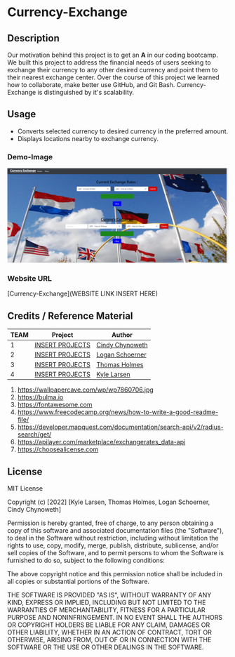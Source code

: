 # Currency-Exchange

## Description
Our motivation behind this project is to get an **A** in our coding bootcamp. We built this project to address the financial needs of users seeking to exchange their currency to any other desired currency and point them to their nearest exchange center. Over the course of this project we learned how to collaborate, make better use GitHub, and Git Bash. Currency-Exchange is distinguished by it's scalability.
## Usage
*   Converts selected currency to desired currency in the preferred amount.
*   Displays locations nearby to exchange currency.
### Demo-Image
![project](./assets/images/screenshotofcurrencyexchange.PNG)
### Website URL
[Currency-Exchange](WEBSITE LINK INSERT HERE)
## Credits / Reference Material
| TEAM  | Project                                                                                                                                | Author                                                  |
| ----- | -------------------------------------------------------------------------------------------------------------------------------------- | ------------------------------------------------------- |
| 1     | [INSERT PROJECTS](EXAMPLE:https://github.com/larymak/Python-project-Scripts/tree/main/ART%20SCRIPTS/image-ascii)                                     | [Cindy Chynoweth](https://github.com/Cinderbeast)                  |
| 2     | [INSERT PROJECTS]()                                               | [Logan Schoerner]()              |
| 3     | [INSERT PROJECTS]()                                             | [Thomas Holmes](https://github.com/ThomasHolmes00)                  |
| 4     | [INSERT PROJECTS]()                                                       | [Kyle Larsen](https://github.com/kylelarsenlarsen)
1.  https://wallpapercave.com/wp/wp7860706.jpg
2.  https://bulma.io
3.  https://fontawesome.com
4.  https://www.freecodecamp.org/news/how-to-write-a-good-readme-file/
5.  https://developer.mapquest.com/documentation/search-api/v2/radius-search/get/
6.  https://apilayer.com/marketplace/exchangerates_data-api
7.  https://choosealicense.com
## License
MIT License

Copyright (c) [2022] [Kyle Larsen, Thomas Holmes, Logan Schoerner, Cindy Chynoweth]

Permission is hereby granted, free of charge, to any person obtaining a copy
of this software and associated documentation files (the "Software"), to deal
in the Software without restriction, including without limitation the rights
to use, copy, modify, merge, publish, distribute, sublicense, and/or sell
copies of the Software, and to permit persons to whom the Software is
furnished to do so, subject to the following conditions:

The above copyright notice and this permission notice shall be included in all
copies or substantial portions of the Software.

THE SOFTWARE IS PROVIDED "AS IS", WITHOUT WARRANTY OF ANY KIND, EXPRESS OR
IMPLIED, INCLUDING BUT NOT LIMITED TO THE WARRANTIES OF MERCHANTABILITY,
FITNESS FOR A PARTICULAR PURPOSE AND NONINFRINGEMENT. IN NO EVENT SHALL THE
AUTHORS OR COPYRIGHT HOLDERS BE LIABLE FOR ANY CLAIM, DAMAGES OR OTHER
LIABILITY, WHETHER IN AN ACTION OF CONTRACT, TORT OR OTHERWISE, ARISING FROM,
OUT OF OR IN CONNECTION WITH THE SOFTWARE OR THE USE OR OTHER DEALINGS IN THE
SOFTWARE.
